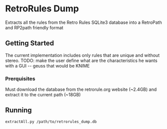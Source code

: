 # RetroRules Dump

Extracts all the rules from the Retro Rules SQLite3 database into a RetroPath and RP2path friendly format

## Getting Started

The current implementation includes only rules that are unique and without stereo. TODO: make the user define what are the characteristics he wants with a GUI -- geuss that would be KNIME

### Prerquisites

Must download the database from the retrorule.org website (~2.4GB) and extract it to the current path (~18GB)

## Running 

```
extractAll.py /path/to/retrorules_dump.db
```
